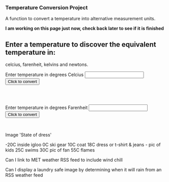 ### Temperature Conversion Project

A function to convert a temperature into alternative measurement units.

**I am working on this page just now, check back later to see if it is finished**

## Enter a temperature to discover the equivalent temperature in:
celcius, farenheit, kelvins and newtons.

Enter temperature in degrees Celcius <input type="number" id="celcius" name="celcius"/> 
<input type="button" onclick="celciusConverter()" value="Click to convert" />
<div id="result"><BR/></div>

<BR/>

Enter temperature in degrees Farenheit <input type="number" id="farenheit" name="farenheit"/> 
<input type="button" onclick="fahrenheitConverter()" value="Click to convert" />
<div id="answer"><BR/></div>

Image 'State of dress'

-20C inside igloo
0C ski gear
10C coat
18C dress or t-shirt & jeans - pic of kids
25C swims
30C pic of fan
55C flames

Can I link to MET weather RSS feed to include wind chill

Can I display a laundry safe image by determining when it will rain from an RSS weather feed

<script>
function celciusConverter(number) {
    let result = "";
    let celcius = number;
    let fahrenheit = Math.floor(celsius*(9/5)+32);
    let kelvin = Math.floor(celcius + 273.15);
    let newton = Math.floor(celsius*(33/100));
    result = `${celcius} C, ${fahrenheit} F, ${kelvin} K, ${newton} N`
};

function fahrenheitConverter(digit) {
    let answer = "";
    let fahrenheit = number;
    let celcius = Math.floor((fahrenheit-32)*5/9);
    let kelvin = Math.floor(celcius + 273.15);
    let newton = Math.floor(celsius*(33/100));
    answer = `${celcius} C, ${fahrenheit} F, ${kelvin} K, ${newton} N` 
}
  </script>
